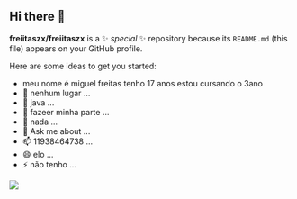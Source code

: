 ## Hi there 👋


**freiitaszx/freiitaszx** is a ✨ _special_ ✨ repository because its `README.md` (this file) appears on your GitHub profile.

Here are some ideas to get you started:
- meu nome é miguel freitas tenho 17 anos
  estou cursando o 3ano 
- 🔭 nenhum lugar ...
- 🌱 java ...
- 👯 fazeer minha parte ...
- 🤔 nada ...
- 💬 Ask me about ...
- 📫 11938464738 ...
- 😄 elo ...
- ⚡ não tenho  ...
  
 ![](https://img.a.transfermarkt.technology/portrait/big/68290-1697056482.png?lm=1)
